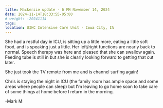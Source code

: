 ```yaml
---
title: Mackenzie update - 6 PM November 14, 2024
date: 2024-11-14T18:33:55-05:00
# weight: -20241114
tags:
location: UIHC Intensive Care Unit - Iowa City, IA
---
```


She had a restful day in ICU, is sitting up a little more, eating a little soft food, and is speaking just a little.  Her left/right functions are nearly back to normal. Speech therapy was here and pleased that she can swallow again.  Feeding tube is still in but she is clearly looking forward to getting that out later.

She just took the TV remote from me and is channel surfing again!

Chris is staying the night in ICU (the family room has ample space and some areas where people can sleep) but I'm leaving to go home soon to take care of some things at home before I return in the morning.

-Mark M